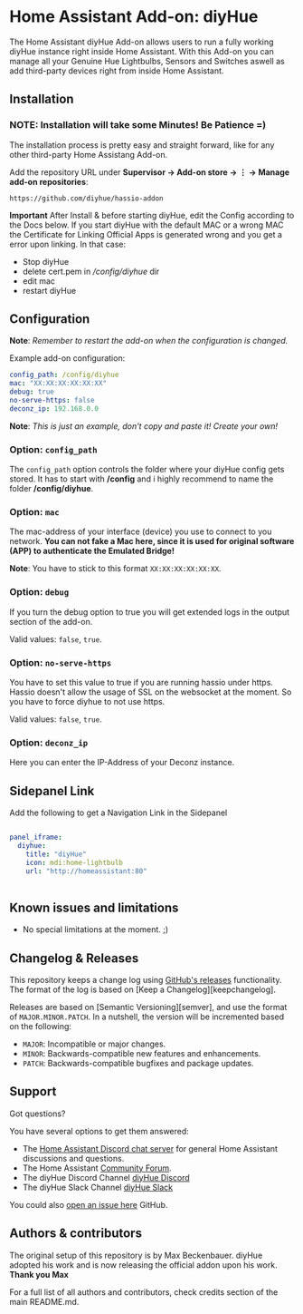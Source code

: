 # Home Assistant Add-on: diyHue

The Home Assistant diyHue Add-on allows users to run a fully working diyHue instance right inside Home Assistant. With this Add-on you can manage all your Genuine Hue Lightbulbs, Sensors and Switches aswell as add third-party devices right from inside Home Assistant.

## Installation

### NOTE: Installation will take some Minutes! Be Patience =)

The installation process is pretty easy and straight forward, like for any other third-party Home Assistang Add-on.

Add the repository URL under **Supervisor → Add-on store → ⋮ → Manage add-on repositories**:

    https://github.com/diyhue/hassio-addon


**Important** After Install & before starting diyHue, edit the Config according to the Docs below. If you start diyHue with the default MAC or a wrong MAC the Certificate for Linking Official Apps is generated wrong and you get a error upon linking.
In that case:

- Stop diyHue
- delete cert.pem in _/config/diyhue_ dir
- edit mac
- restart diyHue

## Configuration

**Note**: _Remember to restart the add-on when the configuration is changed._

Example add-on configuration:

```yaml
config_path: /config/diyhue
mac: "XX:XX:XX:XX:XX:XX"
debug: true
no-serve-https: false
deconz_ip: 192.168.0.0
```

**Note**: _This is just an example, don't copy and paste it! Create your own!_

### Option: `config_path`

The `config_path` option controls the folder where your diyHue config gets stored. It has to start with **/config** and i highly recommend to name the folder **/config/diyhue**.

### Option: `mac`

The mac-address of your interface (device) you use to connect to you network.
**You can not fake a Mac here, since it is used for original software (APP) to authenticate the Emulated Bridge!**

**Note**: You have to stick to this format `XX:XX:XX:XX:XX:XX`.

### Option: `debug`

If you turn the debug option to true you will get extended logs in the output section of the add-on.

Valid values: `false`, `true`.

### Option: `no-serve-https`

You have to set this value to true if you are running hassio under https. Hassio doesn't allow the usage of SSL on the websocket at the moment. So you have to force diyhue to not use https.

Valid values: `false`, `true`.

### Option: `deconz_ip`

Here you can enter the IP-Address of your Deconz instance.


## Sidepanel Link

Add the following to get a Navigation Link in the Sidepanel

```yaml

panel_iframe:
  diyhue:
    title: "diyHue"
    icon: mdi:home-lightbulb
    url: "http://homeassistant:80"
    
 ```
 

## Known issues and limitations

-    No special limitations at the moment. ;)

## Changelog & Releases

This repository keeps a change log using [GitHub's releases][releases] functionality. The format of the log is based on [Keep a Changelog][keepchangelog].

Releases are based on [Semantic Versioning][semver], and use the format of `MAJOR.MINOR.PATCH`. In a nutshell, the version will be incremented based on the following:

-    `MAJOR`: Incompatible or major changes.
-    `MINOR`: Backwards-compatible new features and enhancements.
-    `PATCH`: Backwards-compatible bugfixes and package updates.

## Support

Got questions?

You have several options to get them answered:

-    The [Home Assistant Discord chat server][discord-ha] for general Home Assistant discussions and questions.
-    The Home Assistant [Community Forum][forum].
-    The diyHue Discord Channel [diyHue Discord](https://diyhue.discourse.group)
-    The diyHue Slack Channel [diyHue Slack](https://join.slack.com/t/diyhue/shared_invite/enQtNzAwNDE1NDY2MzQxLTljNGMwZmE0OWRhNDIwM2FjOGM1ZTcxNjNmYjc5ZmE3MjZlNmNjMmUzYmRkZjhhOGNjOTc4NzA0MGVkYzE2NWM)

You could also [open an issue here](https://github.com/diyhue/hassio-adddon/issues) GitHub.


## Authors & contributors

The original setup of this repository is by Max Beckenbauer.
diyHue adopted his work and is now releasing the official addon upon his work. 
**Thank you Max**

For a full list of all authors and contributors, check credits section of the main README.md.

[discord-ha]: https://discord.gg/c5DvZ4e
[forum]: https://community.home-assistant.io
[releases]: https://github.com/diyhue/diyHue/releases

